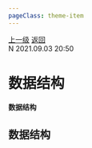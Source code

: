 ```yaml
---
pageClass: theme-item
---
```

<div class="extend-header">
    <div class="info">
        <div class="record">
            <a class="back" href="./">上一级</a>
            <a class="back" href="./">返回</a>
        </div>        
        <div class="mini">
            <span>N 2021.09.03 20:50</span>
        </div>
    </div>
    <div class="content"></div>
</div>
<div class="content-header">
<h1>数据结构</h1><strong>数据结构</strong>
</div>
<div class="static-content">


## 数据结构

</div>